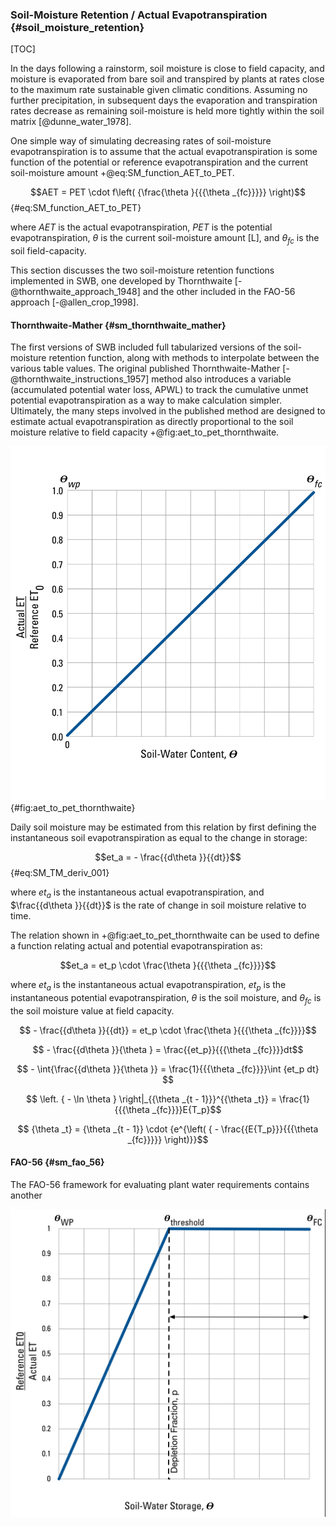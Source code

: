 
### Soil-Moisture Retention / Actual Evapotranspiration {#soil_moisture_retention}

[TOC]

In the days following a rainstorm, soil moisture is close to field capacity, and moisture is evaporated from bare soil and transpired by plants at rates close to the maximum rate sustainable given climatic conditions. Assuming no further precipitation, in subsequent days the evaporation and transpiration rates decrease as remaining soil-moisture is held more tightly within the soil matrix [@dunne_water_1978].

One simple way of simulating decreasing rates of soil-moisture evapotranspiration is to assume that the actual evapotranspiration is some function of the potential or reference evapotranspiration and the current soil-moisture amount +@eq:SM_function_AET_to_PET.

$$AET = PET \cdot f\left( {\frac{\theta }{{{\theta _{fc}}}}} \right)$$ {#eq:SM_function_AET_to_PET}

where
$AET$ is the actual evapotranspiration,
$PET$ is the potential evapotranspiration,
$\theta$ is the current soil-moisture amount [L], and
$\theta_{fc}$ is the soil field-capacity.

This section discusses the two soil-moisture retention functions implemented in SWB, one developed by Thornthwaite [-@thornthwaite_approach_1948] and the other included in the FAO-56 approach [-@allen_crop_1998].

#### Thornthwaite-Mather {#sm_thornthwaite_mather}

The first versions of SWB included full tabularized versions of the soil-moisture retention function, along with methods to interpolate between the various table values. The original published Thornthwaite-Mather [-@thornthwaite_instructions_1957] method also introduces a variable (accumulated potential water loss, APWL) to track the cumulative unmet potential evapotranspiration as a way to make calculation simpler. Ultimately, the many steps involved in the published method are designed to estimate actual evapotranspiration as directly proportional to the soil moisture relative to field capacity +@fig:aet_to_pet_thornthwaite.

![ Thornthwaite [-@thornthwaite_approach_1948] soil-moisture retention function. file: Actual_ET__FAO56.png]( ../images/Actual_ET__Thornthwaite.png ) {#fig:aet_to_pet_thornthwaite}

Daily soil moisture may be estimated from this relation by first defining the instantaneous soil evapotranspiration as equal to the change in storage:

$$et_a =  - \frac{{d\theta }}{{dt}}$$ {#eq:SM_TM_deriv_001}

where
$et_a$ is the instantaneous actual evapotranspiration, and
$\frac{{d\theta }}{{dt}}$ is the rate of change in soil moisture relative to time.

The relation shown in +@fig:aet_to_pet_thornthwaite can be used to define a function relating actual and potential evapotranspiration as:

$$et_a = et_p \cdot \frac{\theta }{{{\theta _{fc}}}}$$

where
$et_a$ is the instantaneous actual evapotranspiration,
$et_p$ is the instantaneous potential evapotranspiration,
$\theta$ is the soil moisture, and
$\theta_{fc}$ is the soil moisture value at field capacity.

$$ - \frac{{d\theta }}{{dt}} = et_p \cdot \frac{\theta }{{{\theta _{fc}}}}$$

$$ - \frac{{d\theta }}{\theta } = \frac{{et_p}}{{{\theta _{fc}}}}dt$$

$$ - \int{\frac{{d\theta }}{\theta }}  = \frac{1}{{{\theta _{fc}}}}\int {et_p dt} $$

$$ \left. { - \ln \theta } \right|_{{\theta _{t - 1}}}^{{\theta _t}} = \frac{1}{{{\theta _{fc}}}}E{T_p}$$

$$ {\theta _t} = {\theta _{t - 1}} \cdot {e^{\left( { - \frac{{E{T_p}}}{{{\theta _{fc}}}}} \right)}}$$

#### FAO-56 {#sm_fao_56}

The FAO-56 framework for evaluating plant water requirements contains another

![FAO-56 [-@allen_crop_1998] soil-moisture retention function. file: Actual_ET__FAO56.png]( ../images/Actual_ET__FAO56.png )

